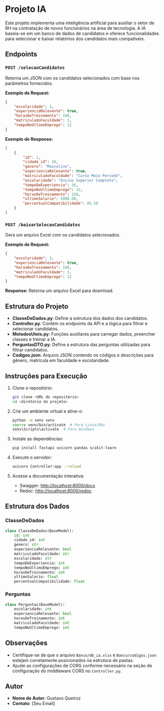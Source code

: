 # Projeto IA

Este projeto implementa uma inteligência artificial para auxiliar o setor de RH na contratação de novos funcionários na área de tecnologia. A IA baseia-se em um banco de dados de candidatos e oferece funcionalidades para selecionar e baixar relatórios dos candidatos mais compatíveis.

## Endpoints

### `POST /selecaoCandidatos`

Retorna um JSON com os candidatos selecionados com base nos parâmetros fornecidos.

**Exemplo de Request:**
```json
{
    "escolaridade": 3,
    "experienciaRelevante": true,
    "horasDeTreinamento": 100,
    "matriculadoFaculdade": 1,
    "tempoNoUltimoEmprego": 12
}
```

**Exemplo de Response:**
```json
[
    {
        "id": 1,
        "cidade_id": 10,
        "genero": "Masculino",
        "experienciaRelevante": true,
        "matriculadoFaculdade": "Curso Meio Periodo",
        "escolaridade": "Ensino Superior Completo",
        "tempoDeExperiencia": 36,
        "tempoNoUltimoEmprego": 12,
        "horasDeTreinamento": 150,
        "ultimoSalario": 5000.00,
        "percentualCompatibilidade": 85.50
    }
]
```

### `POST /baixarSelecaoCandidatos`

Gera um arquivo Excel com os candidatos selecionados.

**Exemplo de Request:**
```json
{
    "escolaridade": 3,
    "experienciaRelevante": true,
    "horasDeTreinamento": 100,
    "matriculadoFaculdade": 1,
    "tempoNoUltimoEmprego": 12
}
```

**Response:** Retorna um arquivo Excel para download.

## Estrutura do Projeto

- **ClasseDeDados.py**: Define a estrutura dos dados dos candidatos.
- **Controller.py**: Contém os endpoints da API e a lógica para filtrar e selecionar candidatos.
- **MetodosUteis.py**: Funções auxiliares para carregar dados, preencher classes e treinar a IA.
- **PerguntasDTO.py**: Define a estrutura das perguntas utilizadas para filtrar candidatos.
- **Codigos.json**: Arquivo JSON contendo os códigos e descrições para gênero, matrícula em faculdade e escolaridade.

## Instruções para Execução

1. Clone o repositório:
    ```bash
    git clone <URL do repositório>
    cd <diretório do projeto>
    ```

2. Crie um ambiente virtual e ative-o:
    ```bash
    python -m venv venv
    source venv/bin/activate  # Para Linux/Mac
    venv\Scripts\activate  # Para Windows
    ```

3. Instale as dependências:
    ```bash
    pip install fastapi uvicorn pandas scikit-learn
    ```

4. Execute o servidor:
    ```bash
    uvicorn Controller:app --reload
    ```

5. Acesse a documentação interativa:
    - Swagger: [http://localhost:8000/docs](http://localhost:8000/docs)
    - Redoc: [http://localhost:8000/redoc](http://localhost:8000/redoc)

## Estrutura dos Dados

### ClasseDeDados

```python
class ClasseDeDados(BaseModel):
    id: int
    cidade_id: int
    genero: str
    experienciaRelevante: bool
    matriculadoFaculdade: str
    escolaridade: str
    tempoDeExperiencia: int
    tempoNoUltimoEmprego: int
    horasDeTreinamento: int
    ultimoSalario: float
    percentualCompatibilidade: float
```

### Perguntas

```python
class Perguntas(BaseModel):
    escolaridade: int
    experienciaRelevante: bool
    horasDeTreinamento: int
    matriculadoFaculdade: int
    tempoNoUltimoEmprego: int
```

## Observações

- Certifique-se de que o arquivo `Banco/db_ia.xlsx` e `Banco/codigos.json` estejam corretamente posicionados na estrutura de pastas.
- Ajuste as configurações de CORS conforme necessário na seção de configuração do middleware CORS no `Controller.py`.

## Autor

- **Nome do Autor**: Gustavo Queiroz
- **Contato**: [Seu Email]
```